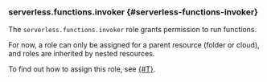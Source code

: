 ### serverless.functions.invoker {#serverless-functions-invoker}

The `serverless.functions.invoker` role grants permission to run functions.

For now, a role can only be assigned for a parent resource (folder or cloud), and roles are inherited by nested resources.

To find out how to assign this role, see [{#T}](../functions/operations/function-public.md).


